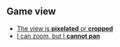## Game view
- [The view is **pixelated** or **cropped**](Game%20View/Game%20View%20Zoom.md)  
- [I can zoom, but I **cannot pan**](Game%20View/Game%20View%20Pan.md)  